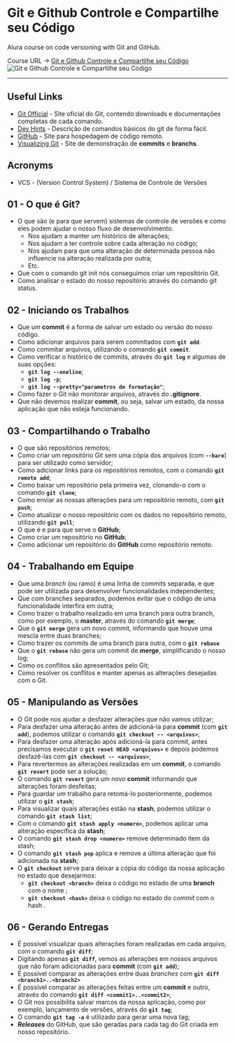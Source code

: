# Git e Github Controle e Compartilhe seu Código
Alura course on code versioning with Git and GitHub.

Course URL -> [Git e Github Controle e Compartilhe seu Código](https://www.alura.com.br/curso-online-git-github-controle-de-versao)
![Git e Github Controle e Compartilhe seu Código](https://www.alura.com.br/assets/api/share/curso-git-github-controle-de-versao.png)
***
## Useful Links
* [Git Official](https://git-scm.com/) - Site oficial do Git, contendo downloads e documentações completas de cada comando.
* [Dev Hints](https://devhints.io/#git) - Descrição de comandos básicos do git de forma fácil.
* [GitHub](https://github.com/) - Site para hospedagem de código remoto.
* [Visualizing Git](https://git-school.github.io/visualizing-git/) - Site de demonstração de **commits** e **branchs**.

## Acronyms
* VCS - (Version Control System) / Sistema de Controle de Versões

## 01 - O que é Git?

* O que são (e para que servem) sistemas de controle de versões e como eles podem ajudar o nosso fluxo de desenvolvimento.
    * Nos ajudam a manter um histórico de alterações;
    * Nos ajudam a ter controle sobre cada alteração no código;
    * Nos ajudam para que uma alteração de determinada pessoa não influencie na alteração realizada por outra;
    * Etc.
* Que com o comando git init nós conseguimos criar um repositório Git.
* Como analisar o estado do nosso repositório através do comando git status.

## 02 - Iniciando os Trabalhos
* Que um **commit** é a forma de salvar um estado ou versão do nosso código.
* Como adicionar arquivos para serem commitados com **`git add`**.
* Como commitar arquivos, utilizando o comando **`git commit`**.
* Como verificar o histórico de commits, através do **`git log`** e algumas de suas opções:
    * **`git log --oneline`**;
    * **`git log -p`**;
    * **`git log --pretty="parametros de formatação"`**;
* Como fazer o Git não monitorar arquivos, através do **.gitignore**.
* Que não devemos realizar **commit**, ou seja, salvar um estado, da nossa aplicação que não esteja funcionando.

## 03 - Compartilhando o Trabalho
* O que são repositórios remotos;
* Como criar um repositório Git sem uma cópia dos arquivos (com **`--bare`**) para ser utilizado como servidor;
* Como adicionar links para os repositórios remotos, com o comando **`git remote add`**;
* Como baixar um repositório pela primeira vez, clonando-o com o comando **`git clone`**;
* Como enviar as nossas alterações para um repositório remoto, com **`git push`**;
* Como atualizar o nosso repositório com os dados no repositório remoto, utilizando **`git pull`**;
* O que é e para que serve o **GitHub**;
* Como criar um repositório no **GitHub**;
* Como adicionar um repositório do **GitHub** como repositório remoto.

## 04 - Trabalhando em Equipe
* Que uma *branch* (ou ramo) é uma linha de commits separada, e que pode ser utilizada para desenvolver funcionalidades independentes;
* Que com branches separados, podemos evitar que o código de uma funcionalidade interfira em outra;
* Como trazer o trabalho realizado em uma branch para outra branch, como por exemplo, o **master**, através do comando **`git merge`**;
* Que o **`git merge`** gera um novo commit, informando que houve uma mescla entre duas branches;
* Como trazer os commits de uma branch para outra, com o **`git rebase`**
* Que o **`git rebase`** não gera um commit de **merge**, simplificando o nosso log;
* Como os conflitos são apresentados pelo Git;
* Como resolver os conflitos e manter apenas as alterações desejadas com o Git.

## 05 - Manipulando as Versões
* O Git pode nos ajudar a desfazer alterações que não vamos utilizar;
* Para desfazer uma alteração antes de adicioná-la para **commit** (com **`git add`**), podemos utilizar o comando **`git checkout -- <arquivos>`**;
* Para desfazer uma alteração após adicioná-la para commit, antes precisamos executar o **`git reset HEAD <arquivos>`** e depois podemos desfazê-las com **`git checkout -- <arquivos>`**;
* Para revertermos as alterações realizadas em um **commit**, o comando **`git revert`** pode ser a solução;
* O comando **`git revert`** gera um novo **commit** informando que alterações foram desfeitas;
* Para guardar um trabalho para retomá-lo posteriormente, podemos utilizar o **`git stash`**;
* Para visualizar quais alterações estão na **stash**, podemos utilizar o comando **`git stash list`**;
* Com o comando **`git stash apply <numero>`**, podemos aplicar uma alteração específica da **stash**;
* O comando **`git stash drop <numero>`** remove determinado item da stash;
* O comando **`git stash pop`** aplica e remove a última alteração que foi adicionada na **stash**;
* O **`git checkout`** serve para deixar a cópia do código da nossa aplicação no estado que desejarmos:
    * **`git checkout <branch>`** deixa o código no estado de uma **branch** com o nome **<branch>**;
    * **`git checkout <hash>`** deixa o código no estado do *commit* com o hash <hash>.

## 06 - Gerando Entregas
* É possível visualizar quais alterações foram realizadas em cada arquivo, com o comando **`git diff`**;
* Digitando apenas **`git diff`**, vemos as alterações em nossos arquivos que não foram adicionadas para **commit** (com **`git add`**);
* É possível comparar as alterações entre duas *branches* com **`git diff <branch1>..<branch2>`**
* É possível comparar as alterações feitas entre um **commit** e outro, através do comando **`git diff <commit1>..<commit2>`**;
* O Git nos possibilita salvar marcos da nossa aplicação, como por exemplo, lançamento de versões, através do **`git tag`**;
* O comando **`git tag -a`** é utilizado para gerar uma nova tag;
* ***Releases*** do GitHub, que são geradas para cada tag do Git criada em nosso repositório.